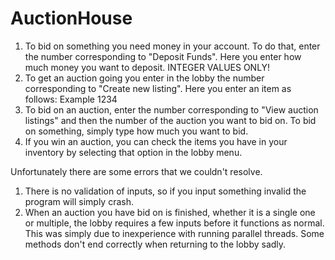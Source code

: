 # AuctionHouse
1. To bid on something you need money in your account. To do that, enter the number corresponding to "Deposit Funds". Here you enter how much money you want to deposit.
INTEGER VALUES ONLY!
2. To get an auction going you enter in the lobby the number corresponding to "Create new listing". Here you enter an item as follows: Example 1234
3. To bid on an auction, enter the number corresponding to "View auction listings" and then the number of the auction you want to bid on.
To bid on something, simply type how much you want to bid.
4. If you win an auction, you can check the items you have in your inventory by selecting that option in the lobby menu.

Unfortunately there are some errors that we couldn't resolve.
1. There is no validation of inputs, so if you input something invalid the program will simply crash.
2. When an auction you have bid on is finished, whether it is a single one or multiple, the lobby requires a few inputs before it functions as normal.
This was simply due to inexperience with running parallel threads. Some methods don't end correctly when returning to the lobby sadly.

